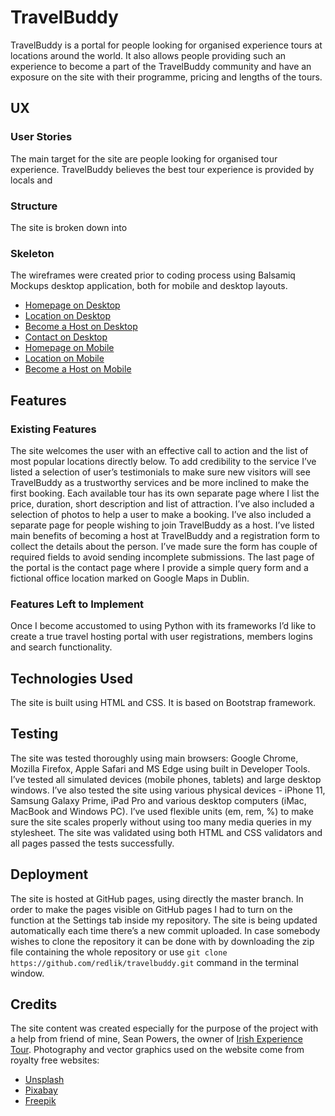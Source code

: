 # TravelBuddy
TravelBuddy is a portal for people looking for organised experience tours at locations around the world. It also allows people providing such an experience to become a part of the TravelBuddy community and have an exposure on the site with their programme, pricing and lengths of the tours.
## UX
### User Stories
The main target for the site are people looking for organised tour experience. TravelBuddy believes the best tour experience is provided by locals and 
### Structure
The site is broken down into 
### Skeleton
The wireframes were created prior to coding process using Balsamiq Mockups desktop application, both for mobile and desktop layouts.
- [Homepage on Desktop][1]
- [Location on Desktop][2]
- [Become a Host on Desktop][3]
- [Contact on Desktop][4]
- [Homepage on Mobile][5]
- [Location on Mobile][6]
- [Become a Host on Mobile][7]
## Features
### Existing Features
The site welcomes the user with an effective call to action and the list of most popular locations directly below. To add credibility to the service I’ve listed a selection of user’s testimonials to make sure new visitors will see TravelBuddy as a trustworthy services and be more inclined to make the first booking.
Each available tour has its own separate page where I list the price, duration, short description and list of attraction. I’ve also included a selection of photos to help a user to make a booking.
I’ve also included a separate page for people wishing to join TravelBuddy as a host. I’ve listed main benefits of becoming a host at TravelBuddy and a registration form to collect the details about the person. I’ve made sure the form has couple of required fields to avoid sending incomplete submissions.
The last page of the portal is the contact page where I provide a simple query form and a fictional office location marked on Google Maps in Dublin.
### Features Left to Implement
Once I become accustomed to using Python with its frameworks I’d like to create a true travel hosting portal with user registrations, members logins and search functionality. 
## Technologies Used
The site is built using HTML and CSS. It is based on Bootstrap framework.
## Testing
The site was tested thoroughly using main browsers: Google Chrome, Mozilla Firefox, Apple Safari and MS Edge using built in Developer Tools. I’ve tested all simulated devices (mobile phones, tablets) and large desktop windows. I’ve also tested the site using various physical devices - iPhone 11, Samsung Galaxy Prime, iPad Pro and various desktop computers (iMac, MacBook and Windows PC). I’ve used flexible units (em, rem, %) to make sure the site scales properly without using too many media queries in my stylesheet.
The site was validated using both HTML and CSS validators and all pages passed the tests successfully.
## Deployment
The site is hosted at GitHub pages, using directly the master branch.  In order to make the pages visible on GitHub pages I had to turn on the function at the Settings tab inside my repository. The site is being updated automatically each time there’s a new commit uploaded. 
In case somebody wishes to clone the repository it can be done with by downloading the zip file containing the whole repository or use `git clone  https://github.com/redlik/travelbuddy.git` command in the terminal window.
## Credits
The site content was created especially for the purpose of the project with a help from friend of mine, Sean Powers, the owner of [Irish Experience Tour][8].
Photography and vector graphics used on the website come from royalty free websites:
- [Unsplash][9]
- [Pixabay][10]
- [Freepik][11]

[1]:	wireframes/homepage-desktop.png
[2]:	wireframes/location-desktop.png
[3]:	wireframes/host-desktop.png
[4]:	wireframes/contact-desktop.png
[5]:	wireframes/homepage-mobile.png
[6]:	wireframes/location-mobile.png
[7]:	wireframes/host-mobile.png
[8]:	https://irishexperiencetours.com
[9]:	https://unsplash.com
[10]:	https://pixabay.com/
[11]:	https://www.freepik.com/